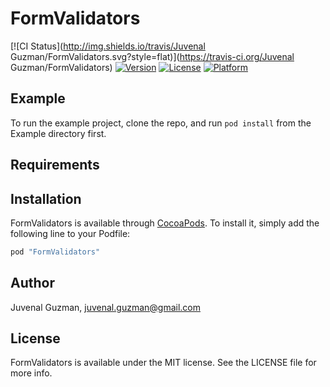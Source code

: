 # FormValidators

[![CI Status](http://img.shields.io/travis/Juvenal Guzman/FormValidators.svg?style=flat)](https://travis-ci.org/Juvenal Guzman/FormValidators)
[![Version](https://img.shields.io/cocoapods/v/FormValidators.svg?style=flat)](http://cocoapods.org/pods/FormValidators)
[![License](https://img.shields.io/cocoapods/l/FormValidators.svg?style=flat)](http://cocoapods.org/pods/FormValidators)
[![Platform](https://img.shields.io/cocoapods/p/FormValidators.svg?style=flat)](http://cocoapods.org/pods/FormValidators)

## Example

To run the example project, clone the repo, and run `pod install` from the Example directory first.

## Requirements

## Installation

FormValidators is available through [CocoaPods](http://cocoapods.org). To install
it, simply add the following line to your Podfile:

```ruby
pod "FormValidators"
```

## Author

Juvenal Guzman, juvenal.guzman@gmail.com

## License

FormValidators is available under the MIT license. See the LICENSE file for more info.
